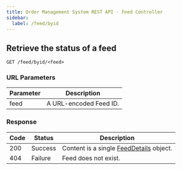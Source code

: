 ```yaml
---
title: Order Management System REST API - Feed Controller
sidebar:
  label: /feed/byid
---
```


## Retrieve the status of a feed

`GET /feed/byid/<feed>`

### URL Parameters

| Parameter | Description |
|-----------|-------------|
| feed      | A URL-encoded Feed ID. |

### Response

| Code | Status  | Description |
|------|---------|-------------|
| 200  | Success | Content is a single [FeedDetails](../../../proto/oms2/#feeddetails) object. |
| 404  | Failure | Feed does not exist. |
